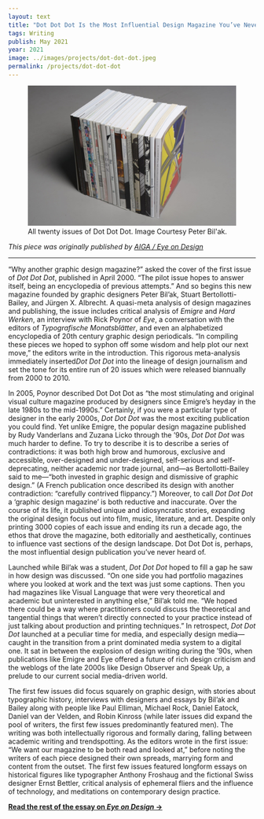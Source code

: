 ```yaml
---
layout: text
title: "Dot Dot Dot Is the Most Influential Design Magazine You’ve Never Heard Of"
tags: Writing
publish: May 2021
year: 2021
image: ../images/projects/dot-dot-dot.jpeg
permalink: /projects/dot-dot-dot
---
```

<figure>
<img src="../images/projects/dot-dot-dot.jpeg">
<figcaption>All twenty issues of Dot Dot Dot. Image Courtesy Peter Bil'ak.</figcaption>
</figure>

*This piece was originally published by [AIGA / Eye on Design](https://eyeondesign.aiga.org/dot-dot-dot-is-the-most-influential-design-magazine-youve-never-heard-of/)*

***

“Why another graphic design magazine?” asked the cover of the first issue of *Dot Dot Dot*, published in April 2000. “The pilot issue hopes to answer itself, being an encyclopedia of previous attempts.” And so begins this new magazine founded by graphic designers Peter Bil’ak, Stuart Bertollotti-Bailey, and Jürgen X. Albrecht. A quasi-meta analysis of design magazines and publishing, the issue includes critical  analysis of *Emigre* and *Hard Werken*, an interview with Rick Poynor of *Eye*, a conversation with the editors of *Typografische Monatsblätter*, and even an alphabetized encyclopedia of 20th century graphic design periodicals. “In compiling these pieces we hoped to syphon off some wisdom and help plot our next move,” the editors write in the introduction. This rigorous meta-analysis immediately inserted*Dot Dot Dot* into the lineage of design journalism and set the tone for its entire run of 20 issues which were released biannually from 2000 to 2010.

In 2005, Poynor described Dot Dot Dot as “the most stimulating and original visual culture magazine produced by designers since Emigre’s heyday in the late 1980s to the mid-1990s.” Certainly, if you were a particular type of designer in the early 2000s, *Dot Dot Dot* was the most exciting publication you could find. Yet unlike Emigre, the popular design magazine published by Rudy Vanderlans and Zuzana Licko through the ’90s, *Dot Dot Dot* was much harder to define. To try to describe it is to describe a series of contradictions: it was both high brow and humorous, exclusive and accessible, over-designed and under-designed, self-serious and self-deprecating, neither academic nor trade journal, and—as Bertollotti-Bailey said to me—“both invested in graphic design and dismissive of graphic design.” (A French publication once described its design with another contradiction: “carefully contrived flippancy.”) Moreover, to call *Dot Dot Dot* a ‘graphic design magazine’ is both reductive and inaccurate. Over the course of its life, it published unique and idiosyncratic stories, expanding the original design focus out into film, music, literature, and art. Despite only printing 3000 copies of each issue and ending its run a decade ago, the ethos that drove the magazine, both editorially and aesthetically, continues to influence vast sections of the design landscape. Dot Dot Dot is, perhaps, the most influential design publication you’ve never heard of.

Launched while Bil’ak was a student, *Dot Dot Dot* hoped to fill a gap he saw in how design was discussed. “On one side you had portfolio magazines where you looked at work and the text was just some captions. Then you had magazines like Visual Language that were very theoretical and academic but uninterested in anything else,” Bil’ak told me. “We hoped there could be a way where practitioners could discuss the theoretical and tangential things that weren’t directly connected to your practice instead of just talking about production and printing techniques.” In retrospect, *Dot Dot Dot* launched at a peculiar time for media, and especially design media—caught in the transition from a print dominated media system to a digital one. It sat in between the explosion of design writing during the ’90s, when publications like Emigre and Eye offered a future of rich design criticism and the weblogs of the late 2000s like Design Observer and Speak Up, a prelude to our current social media-driven world.

The first few issues did focus squarely on graphic design, with stories about typographic history, interviews with designers and essays by Bil’ak and Bailey along with people like Paul Elliman, Michael Rock, Daniel Eatock, Daniel van der Velden, and Robin Kinross (while later issues did expand the pool of writers, the first few issues predominantly featured men). The writing was both intellectually rigorous and formally daring, falling between academic writing and trendspotting. As the editors wrote in the first issue: “We want our magazine to be both read and looked at,” before noting the writers of each piece designed their own spreads, marrying form and content from the outset. The first few issues featured longform essays on historical figures like typographer Anthony Froshaug and the fictional Swiss designer Ernst Bettler, critical analysis of ephemeral fliers and the influence of technology, and meditations on contemporary design practice.

**[Read the rest of the essay on *Eye on Design* →](https://eyeondesign.aiga.org/dot-dot-dot-is-the-most-influential-design-magazine-youve-never-heard-of/)**
